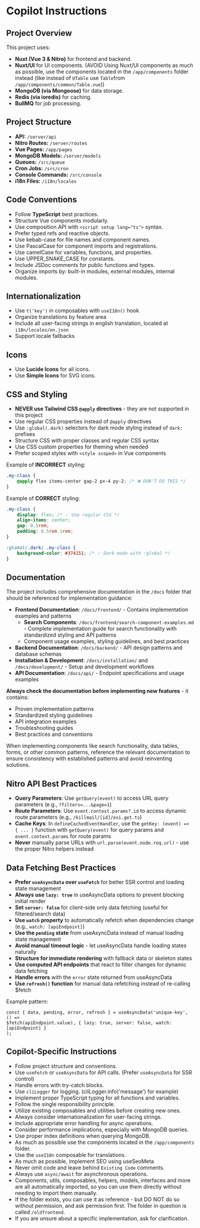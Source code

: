 # Copilot Instructions

## Project Overview

This project uses:

-   **Nuxt (Vue 3 & Nitro)** for frontend and backend.
-   **Nuxt/UI** for UI components. (AVOID Using Nuxt/UI components as much as possible, use the components located in the `/app/components` folder instead (like instead of `UTable` use `Table`from `/app/components/common/Table.vue`))
-   **MongoDB (via Mongoose)** for data storage.
-   **Redis (via ioredis)** for caching.
-   **BullMQ** for job processing.

## Project Structure

-   **API:** `/server/api`
-   **Nitro Routes:** `/server/routes`
-   **Vue Pages:** `/app/pages`
-   **MongoDB Models:** `/server/models`
-   **Queues:** `/src/queue`
-   **Cron Jobs:** `/src/cron`
-   **Console Commands:** `/src/console`
-   **i18n Files:** `/i18n/locales`

## Code Conventions

-   Follow **TypeScript** best practices.
-   Structure Vue components modularly.
-   Use composition API with `<script setup lang="ts">` syntax.
-   Prefer typed refs and reactive objects.
-   Use kebab-case for file names and component names.
-   Use PascalCase for component imports and registrations.
-   Use camelCase for variables, functions, and properties.
-   Use UPPER_SNAKE_CASE for constants.
-   Include JSDoc comments for public functions and types.
-   Organize imports by: built-in modules, external modules, internal modules.

## Internationalization

-   Use `t('key')` in composables with `useI18n()` hook
-   Organize translations by feature area
-   Include all user-facing strings in english translation, located at `i18n/locales/en.json`
-   Support locale fallbacks

## Icons

-   Use **Lucide Icons** for all icons.
-   Use **Simple Icons** for SVG icons.

## CSS and Styling

-   **NEVER use Tailwind CSS `@apply` directives** - they are not supported in this project
-   Use regular CSS properties instead of `@apply` directives
-   Use `:global(.dark)` selectors for dark mode styling instead of `dark:` prefixes
-   Structure CSS with proper classes and regular CSS syntax
-   Use CSS custom properties for theming when needed
-   Prefer scoped styles with `<style scoped>` in Vue components

Example of **INCORRECT** styling:

```css
.my-class {
    @apply flex items-center gap-2 px-4 py-2; /* ❌ DON'T DO THIS */
}
```

Example of **CORRECT** styling:

```css
.my-class {
    display: flex; /* ✅ Use regular CSS */
    align-items: center;
    gap: 0.5rem;
    padding: 0.5rem 1rem;
}

:global(.dark) .my-class {
    background-color: #374151; /* ✅ Dark mode with :global */
}
```

## Documentation

The project includes comprehensive documentation in the `/docs` folder that should be referenced for implementation guidance:

-   **Frontend Documentation**: `/docs/frontend/` - Contains implementation examples and patterns
    -   **Search Components**: `/docs/frontend/search-component-examples.md` - Complete implementation guide for search functionality with standardized styling and API patterns
    -   Component usage examples, styling guidelines, and best practices
-   **Backend Documentation**: `/docs/backend/` - API design patterns and database schemas
-   **Installation & Development**: `/docs/installation/` and `/docs/development/` - Setup and development workflows
-   **API Documentation**: `/docs/api/` - Endpoint specifications and usage examples

**Always check the documentation before implementing new features** - it contains:

-   Proven implementation patterns
-   Standardized styling guidelines
-   API integration examples
-   Troubleshooting guides
-   Best practices and conventions

When implementing components like search functionality, data tables, forms, or other common patterns, reference the relevant documentation to ensure consistency with established patterns and avoid reinventing solutions.

## Nitro API Best Practices

-   **Query Parameters**: Use `getQuery(event)` to access URL query parameters (e.g., `?filters=...&page=1`)
-   **Route Parameters**: Use `event.context.params?.id` to access dynamic route parameters (e.g., `/killmail/[id]/esi.get.ts`)
-   **Cache Keys**: In `defineCachedEventHandler`, use the `getKey: (event) => { ... }` function with `getQuery(event)` for query params and `event.context.params` for route params
-   **Never** manually parse URLs with `url.parse(event.node.req.url)` - use the proper Nitro helpers instead

## Data Fetching Best Practices

-   **Prefer `useAsyncData` over `useFetch`** for better SSR control and loading state management
-   **Always use `lazy: true`** in useAsyncData options to prevent blocking initial render
-   **Set `server: false`** for client-side only data fetching (useful for filtered/search data)
-   **Use `watch` property** to automatically refetch when dependencies change (e.g., `watch: [apiEndpoint]`)
-   **Use the `pending` state** from useAsyncData instead of manual loading state management
-   **Avoid manual timeout logic** - let useAsyncData handle loading states naturally
-   **Structure for immediate rendering** with fallback data or skeleton states
-   **Use computed API endpoints** that react to filter changes for dynamic data fetching
-   **Handle errors** with the `error` state returned from useAsyncData
-   **Use `refresh()` function** for manual data refetching instead of re-calling $fetch

Example pattern:

```vue
const { data, pending, error, refresh } = useAsyncData('unique-key', () =>
$fetch(apiEndpoint.value), { lazy: true, server: false, watch: [apiEndpoint] }
);
```

## Copilot-Specific Instructions

-   Follow project structure and conventions.
-   Use `useFetch` or `useAsyncData` for API calls. (Prefer `useAsyncData` for SSR control)
-   Handle errors with try-catch blocks.
-   Use `cliLogger` for logging. (cliLogger.info('message') for example)
-   Implement proper TypeScript typing for all functions and variables.
-   Follow the single responsibility principle.
-   Utilize existing composables and utilities before creating new ones.
-   Always consider internationalization for user-facing strings.
-   Include appropriate error handling for async operations.
-   Consider performance implications, especially with MongoDB queries.
-   Use proper index definitions when querying MongoDB.
-   As much as possible use the components located in the `/app/components` folder.
-   Use the `useI18n` composable for translations.
-   As much as possible, implement SEO using useSeoMeta
-   Never omit code and leave behind `Existing Code` comments.
-   Always use `async/await` for asynchronous operations.
-   Components, utils, composables, helpers, models, interfaces and more are all automatically imported, so you can use them directly without needing to import them manually.
-   If the folder exists, you can use it as reference - but DO NOT do so without permission, and ask permission first. The folder in question is called `/oldfrontend`.
-   If you are unsure about a specific implementation, ask for clarification.

